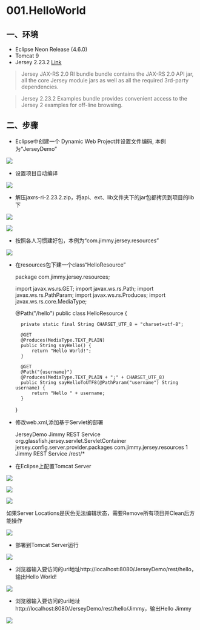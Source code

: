 # 001.HelloWorld

## 一、环境

* Eclipse Neon Release (4.6.0)
* Tomcat 9
* Jersey 2.23.2 [Link](https://jersey.java.net/download.html)

> Jersey JAX-RS 2.0 RI bundle bundle contains the JAX-RS 2.0 API jar, all the core Jersey module jars as well as all the required 3rd-party dependencies.

> Jersey 2.23.2 Examples bundle provides convenient access to the Jersey 2 examples for off-line browsing.

## 二、步骤

* Eclipse中创建一个 Dynamic Web Project并设置文件编码, 本例为“JerseyDemo”

![](../imgs/001.HelloWorld/0000.png)

* 设置项目自动编译

![](../imgs/001.HelloWorld/0001.png)

* 解压jaxrs-ri-2.23.2.zip，将api、ext、lib文件夹下的jar包都拷贝到项目的lib下

![](../imgs/001.HelloWorld/001.png)

![](../imgs/001.HelloWorld/002.png)

* 按照各人习惯建好包，本例为“com.jimmy.jersey.resources”

![](../imgs/001.HelloWorld/003.png)

* 在resources包下建一个class“HelloResource”

	package com.jimmy.jersey.resources;
	
	import javax.ws.rs.GET;
	import javax.ws.rs.Path;
	import javax.ws.rs.PathParam;
	import javax.ws.rs.Produces;
	import javax.ws.rs.core.MediaType;
	
	@Path("/hello")
	public class HelloResource {
		
		private static final String CHARSET_UTF_8 = "charset=utf-8";
		
		@GET
		@Produces(MediaType.TEXT_PLAIN)
		public String sayHello() {
			return "Hello World!";
		}
	
		@GET
		@Path("{username}")
		@Produces(MediaType.TEXT_PLAIN + ";" + CHARSET_UTF_8)
		public String sayHelloToUTF8(@PathParam("username") String username) {
			return "Hello " + username;
		}		
	}

* 修改web.xml,添加基于Servlet的部署
	
	<?xml version="1.0" encoding="UTF-8"?>
	<web-app xmlns:xsi="http://www.w3.org/2001/XMLSchema-instance"
		xmlns="http://xmlns.jcp.org/xml/ns/javaee"
		xsi:schemaLocation="http://xmlns.jcp.org/xml/ns/javaee http://xmlns.jcp.org/xml/ns/javaee/web-app_3_1.xsd"
		id="WebApp_ID" version="3.1">
		<display-name>JerseyDemo</display-name>
		<servlet>
			<servlet-name>Jimmy REST Service</servlet-name>
			<servlet-class>org.glassfish.jersey.servlet.ServletContainer</servlet-class>
			<init-param>
				<param-name>jersey.config.server.provider.packages</param-name>
				<param-value>com.jimmy.jersey.resources</param-value>
			</init-param>
			<load-on-startup>1</load-on-startup>
		</servlet>
		<servlet-mapping>
			<servlet-name>Jimmy REST Service</servlet-name>
			<url-pattern>/rest/*</url-pattern>
		</servlet-mapping>
	</web-app>

* 在Eclipse上配置Tomcat Server

![](../imgs/001.HelloWorld/004.png)

![](../imgs/001.HelloWorld/005.png)

![](../imgs/001.HelloWorld/006.png)

如果Server Locations是灰色无法编辑状态，需要Remove所有项目并Clean后方能操作

![](../imgs/001.HelloWorld/007.png)

* 部署到Tomcat Server运行

![](../imgs/001.HelloWorld/008.png)

* 浏览器输入要访问的uri地址http://localhost:8080/JerseyDemo/rest/hello，输出Hello World!

![](../imgs/001.HelloWorld/009.png)

* 浏览器输入要访问的uri地址http://localhost:8080/JerseyDemo/rest/hello/Jimmy，输出Hello Jimmy

![](../imgs/001.HelloWorld/010.png)

